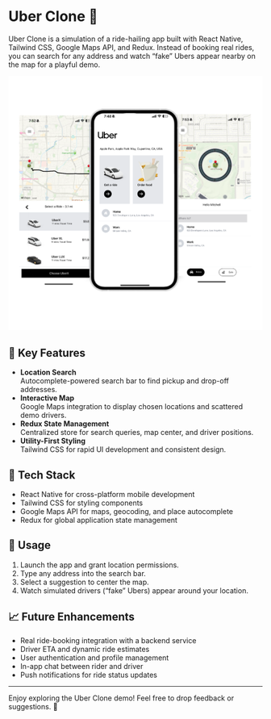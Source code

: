 # Uber Clone 🚗

Uber Clone is a simulation of a ride-hailing app built with React Native, Tailwind CSS, Google Maps API, and Redux. Instead of booking real rides, you can search for any address and watch “fake” Ubers appear nearby on the map for a playful demo.

![App Screenshot](uber-phone.png)

## 📱 Key Features

- **Location Search**  
  Autocomplete-powered search bar to find pickup and drop-off addresses.  
- **Interactive Map**  
  Google Maps integration to display chosen locations and scattered demo drivers.    
- **Redux State Management**  
  Centralized store for search queries, map center, and driver positions.  
- **Utility-First Styling**  
  Tailwind CSS for rapid UI development and consistent design.

## 🔧 Tech Stack

- React Native for cross-platform mobile development  
- Tailwind CSS for styling components  
- Google Maps API for maps, geocoding, and place autocomplete  
- Redux for global application state management  

## 🚀 Usage

1. Launch the app and grant location permissions.  
2. Type any address into the search bar.  
3. Select a suggestion to center the map.  
4. Watch simulated drivers (“fake” Ubers) appear around your location.  

## 📈 Future Enhancements

- Real ride-booking integration with a backend service  
- Driver ETA and dynamic ride estimates  
- User authentication and profile management  
- In-app chat between rider and driver  
- Push notifications for ride status updates  

---

Enjoy exploring the Uber Clone demo! Feel free to drop feedback or suggestions. 🎉
